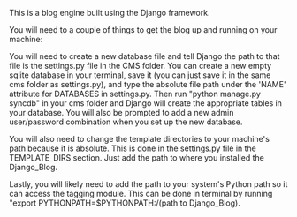 This is a blog engine built using the Django framework.

You will need to a couple of things to get the blog up and running on your machine:

You will need to create a new database file and tell Django the path to that file is the settings.py file in the CMS folder.  You can create a new empty sqlite database in your terminal, save it (you can just save it in the same cms folder as settings.py), and type the absolute file path under the 'NAME' attribute for DATABASES in settings.py.  Then run "python manage.py syncdb" in your cms folder and Django will create the appropriate tables in your database.  You will also be prompted to add a new admin user/password combination when you set up the new database.

You will also need to change the template directories to your machine's path because it is absolute.  This is done in the settings.py file in the TEMPLATE_DIRS section.  Just add the path to where you installed the Django_Blog.

Lastly, you will likely need to add the path to your system's Python path so it can access the tagging module.  This can be done in terminal by running "export PYTHONPATH=$PYTHONPATH:/(path to Django_Blog).

